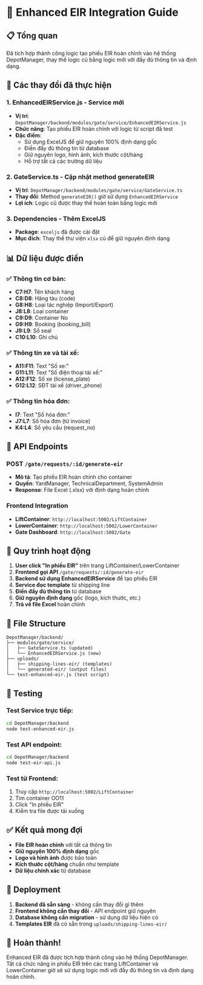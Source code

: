 # 🚀 Enhanced EIR Integration Guide

## 📋 Tổng quan

Đã tích hợp thành công logic tạo phiếu EIR hoàn chỉnh vào hệ thống DepotManager, thay thế logic cũ bằng logic mới với đầy đủ thông tin và định dạng.

## 🔧 Các thay đổi đã thực hiện

### 1. **EnhancedEIRService.js** - Service mới
- **Vị trí**: `DepotManager/backend/modules/gate/service/EnhancedEIRService.js`
- **Chức năng**: Tạo phiếu EIR hoàn chỉnh với logic từ script đã test
- **Đặc điểm**:
  - Sử dụng ExcelJS để giữ nguyên 100% định dạng gốc
  - Điền đầy đủ thông tin từ database
  - Giữ nguyên logo, hình ảnh, kích thước cột/hàng
  - Hỗ trợ tất cả các trường dữ liệu

### 2. **GateService.ts** - Cập nhật method generateEIR
- **Vị trí**: `DepotManager/backend/modules/gate/service/GateService.ts`
- **Thay đổi**: Method `generateEIR()` giờ sử dụng `EnhancedEIRService`
- **Lợi ích**: Logic cũ được thay thế hoàn toàn bằng logic mới

### 3. **Dependencies** - Thêm ExcelJS
- **Package**: `exceljs` đã được cài đặt
- **Mục đích**: Thay thế thư viện `xlsx` cũ để giữ nguyên định dạng

## 📊 Dữ liệu được điền

### ✅ Thông tin cơ bản:
- **C7:H7**: Tên khách hàng
- **C8:D8**: Hãng tàu (code)
- **G8:H8**: Loại tác nghiệp (Import/Export)
- **J8:L8**: Loại container
- **C9:D9**: Container No
- **G9:H9**: Booking (booking_bill)
- **J9:L9**: Số seal
- **C10:L10**: Ghi chú

### ✅ Thông tin xe và tài xế:
- **A11:F11**: Text "Số xe:"
- **G11:L11**: Text "Số điện thoại tài xế:"
- **A12:F12**: Số xe (license_plate)
- **G12:L12**: SĐT tài xế (driver_phone)

### ✅ Thông tin hóa đơn:
- **I7**: Text "Số hóa đơn:"
- **J7:L7**: Số hóa đơn (từ invoice)
- **K4:L4**: Số yêu cầu (request_no)

## 🎯 API Endpoints

### **POST** `/gate/requests/:id/generate-eir`
- **Mô tả**: Tạo phiếu EIR hoàn chỉnh cho container
- **Quyền**: YardManager, TechnicalDepartment, SystemAdmin
- **Response**: File Excel (.xlsx) với định dạng hoàn chỉnh

### **Frontend Integration**
- **LiftContainer**: `http://localhost:5002/LiftContainer`
- **LowerContainer**: `http://localhost:5002/LowerContainer`
- **Gate Dashboard**: `http://localhost:5002/Gate`

## 🔄 Quy trình hoạt động

1. **User click "In phiếu EIR"** trên trang LiftContainer/LowerContainer
2. **Frontend gọi API** `/gate/requests/:id/generate-eir`
3. **Backend sử dụng EnhancedEIRService** để tạo phiếu EIR
4. **Service đọc template** từ shipping line
5. **Điền đầy đủ thông tin** từ database
6. **Giữ nguyên định dạng** gốc (logo, kích thước, etc.)
7. **Trả về file Excel** hoàn chỉnh

## 📁 File Structure

```
DepotManager/backend/
├── modules/gate/service/
│   ├── GateService.ts (updated)
│   └── EnhancedEIRService.js (new)
├── uploads/
│   ├── shipping-lines-eir/ (templates)
│   └── generated-eir/ (output files)
└── test-enhanced-eir.js (test script)
```

## 🧪 Testing

### **Test Service trực tiếp:**
```bash
cd DepotManager/backend
node test-enhanced-eir.js
```

### **Test API endpoint:**
```bash
cd DepotManager/backend
node test-eir-api.js
```

### **Test từ Frontend:**
1. Truy cập `http://localhost:5002/LiftContainer`
2. Tìm container OO11
3. Click "In phiếu EIR"
4. Kiểm tra file được tải xuống

## ✅ Kết quả mong đợi

- **File EIR hoàn chỉnh** với tất cả thông tin
- **Giữ nguyên 100% định dạng** gốc
- **Logo và hình ảnh** được bảo toàn
- **Kích thước cột/hàng** chuẩn như template
- **Dữ liệu chính xác** từ database

## 🚀 Deployment

1. **Backend đã sẵn sàng** - không cần thay đổi gì thêm
2. **Frontend không cần thay đổi** - API endpoint giữ nguyên
3. **Database không cần migration** - sử dụng dữ liệu hiện có
4. **Templates EIR** đã có sẵn trong `uploads/shipping-lines-eir/`

## 🎉 Hoàn thành!

Enhanced EIR đã được tích hợp thành công vào hệ thống DepotManager. Tất cả chức năng in phiếu EIR trên các trang LiftContainer và LowerContainer giờ sẽ sử dụng logic mới với đầy đủ thông tin và định dạng hoàn chỉnh.


